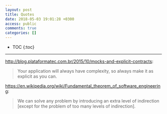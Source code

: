 ```yaml
---
layout: post
title: Quotes
date: 2018-05-03 19:01:28 +0300
access: public
comments: true
categories: []
---
```


<!-- more -->

* TOC
{:toc}
<hr>

<http://blog.plataformatec.com.br/2015/10/mocks-and-explicit-contracts>:

> Your application will always have complexity, so always make it as explicit as you can.

<https://en.wikipedia.org/wiki/Fundamental_theorem_of_software_engineering>:

> We can solve any problem by introducing an extra level of indirection
> [except for the problem of too many levels of indirection].
